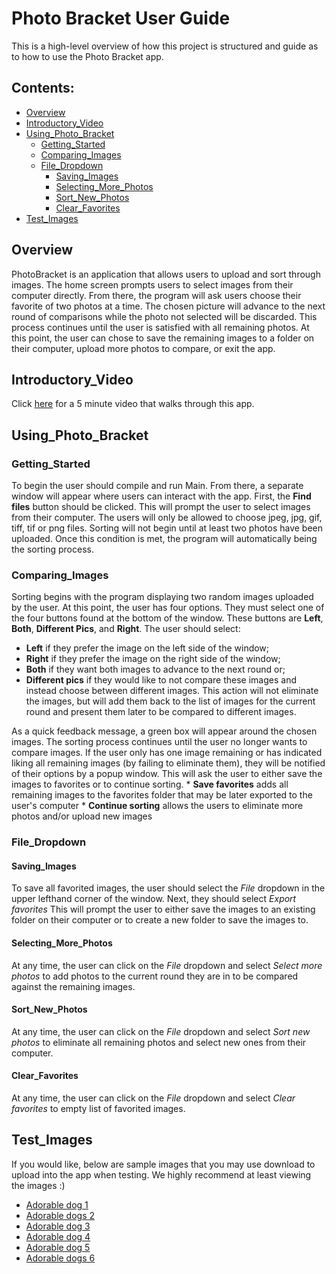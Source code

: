 # Photo Bracket User Guide

This is a high-level overview of how this project is structured and guide as to how to
 use the Photo Bracket app.

## Contents:
* [Overview](#overview)
* [Introductory_Video](#introductory_video)
* [Using_Photo_Bracket](#using_photo_bracket)
    * [Getting_Started](#getting_started)
    * [Comparing_Images](#comparing_images)
    * [File_Dropdown](#file_dropdown)
      * [Saving_Images](#saving_images)
      * [Selecting_More_Photos](#selecting_more_photos)
      * [Sort_New_Photos](#sort_new_photos)
      * [Clear_Favorites](#clear_favorites)
* [Test_Images](#test_images)

## Overview
PhotoBracket is an application that allows users to upload and sort through images. The home screen
 prompts users to select images from their computer directly. From there, the program will ask
  users choose their favorite of two photos at a time. The chosen picture will advance to the next
   round of comparisons while the photo not selected will be discarded. This process continues
    until the user is satisfied with all remaining photos. At this point, the user can chose to
     save the remaining images to a folder on their computer, upload more photos to compare, or
      exit the app.

## Introductory_Video
Click [here]() for a 5 minute video that walks through this app.

## Using_Photo_Bracket

### Getting_Started
To begin the user should compile and run Main. From there, a separate window will appear where
 users can interact with the app. First, the **Find files** button should be clicked. This will
 prompt the user to select images from their computer. The users will only be allowed to choose
  jpeg, jpg, gif, tiff, tif or png files. Sorting will not begin until at least two photos have
  been uploaded. Once this condition is met, the program will automatically being the sorting
   process.

### Comparing_Images
Sorting begins with the program displaying two random images uploaded by the user. At this point,
 the user has four options. They must select one of the four buttons found at the bottom of the
  window. These buttons are **Left**, **Both**, **Different Pics**, and **Right**. The user should
   select:
   * **Left** if they prefer the image on the left side of the window;
   * **Right** if they prefer the image on the right side of the window;
   * **Both** if they want both images to advance to the next round or;
   * **Different pics** if they would like to not compare these images and instead choose between
    different images. This action will not eliminate the images, but will add them back to the list
     of images for the current round and present them later to be compared to different images.

   As a quick feedback message, a green box will appear around the chosen images. The sorting
    process continues until the user no longer wants to compare images. If the user only has
     one image remaining or has indicated liking all remaining images (by failing to eliminate
      them), they will be notified of their options by a popup window. This will ask the user to
       either save the images to favorites or to continue sorting.
       * **Save favorites** adds all remaining images to the favorites folder that may be later
        exported to the user's computer
       * **Continue sorting** allows the users to eliminate more photos and/or upload new images

### File_Dropdown

#### Saving_Images
To save all favorited images, the user should select the *File* dropdown in the upper lefthand
 corner of the window. Next, they should select *Export favorites* This will prompt the user to
  either save the images to an existing folder on their computer or to create a new folder to save
   the images to.

#### Selecting_More_Photos
At any time, the user can click on the *File* dropdown and select *Select more photos* to add
 photos to the current round they are in to be compared against the remaining images.

#### Sort_New_Photos
At any time, the user can click on the *File* dropdown and select *Sort new photos* to eliminate
 all remaining photos and select new ones from their computer.

#### Clear_Favorites
At any time, the user can click on the *File* dropdown and select *Clear favorites* to empty
 list of favorited images.

## Test_Images
If you would like, below are sample images that you may use download to upload into the app when
 testing. We highly recommend at least viewing the images :)
* [Adorable dog 1](https://cf.ltkcdn.net/dogs/images/orig/206270-1600x1067-Christmas-puppy.jpg)
* [Adorable dogs 2](https://i5.walmartimages.com/asr/83977e3f-18bc-4239-8ec3-dcbf2f4b222d_1.0ed5daec862d4564bf7fd4334ff88bb2.jpeg)
* [Adorable dog 3](https://dogtime.com/assets/uploads/2017/12/christmas-safety-tips-dogs-2-1280x720.jpg)
* [Adorable dog 4](https://www.rover.com/blog/wp-content/uploads/2016/12/christmas-pitbull-668x540.jpg)
* [Adorable dog 5](https://curiocity.com/toronto/wp-content/uploads/2020/11/xmasdog.jpg)
* [Adorable dogs 6](https://grandhavenpetresort.com.au/wp-content/uploads/Dogs-Puppy-cats-Animals-Christmas-Photos-Images.jpg)
